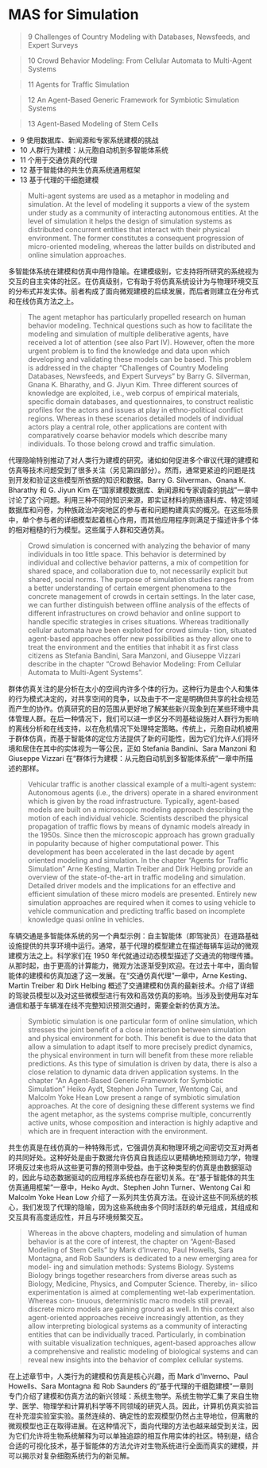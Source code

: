 # MAS for Simulation

> 9 Challenges of Country Modeling with Databases, Newsfeeds, and Expert Surveys

> 10 Crowd Behavior Modeling: From Cellular Automata to Multi-Agent Systems

> 11 Agents for Traffic Simulation

> 12 An Agent-Based Generic Framework for Symbiotic Simulation Systems

> 13 Agent-Based Modeling of Stem Cells


- 9 使用数据库、新闻源和专家系统建模的挑战
- 10 人群行为建模：从元胞自动机到多智能体系统
- 11 个用于交通仿真的代理
- 12 基于智能体的共生仿真系统通用框架
- 13 基于代理的干细胞建模


> Multi-agent systems are used as a metaphor in modeling and simulation. At the level
of modeling it supports a view of the system under study as a community of interacting
autonomous entities. At the level of simulation it helps the design of simulation systems as
distributed concurrent entities that interact with their physical environment. The former
constitutes a consequent progression of micro-oriented modeling, whereas the latter builds
on distributed and online simulation approaches.

多智能体系统在建模和仿真中用作隐喻。在建模级别，它支持将所研究的系统视为交互的自主实体的社区。在仿真级别，它有助于将仿真系统设计为与物理环境交互的分布式并发实体。前者构成了面向微观建模的后续发展，而后者则建立在分布式和在线仿真方法之上。

> The agent metaphor has particularly propelled research on human behavior modeling.
Technical questions such as how to facilitate the modeling and simulation of multiple deliberative
agents, have received a lot of attention (see also Part IV). However, often the more
urgent problem is to find the knowledge and data upon which developing and validating
these models can be based. This problem is addressed in the chapter “Challenges of Country
Modeling Databases, Newsfeeds, and Expert Surveys” by Barry G. Silverman, Gnana K.
Bharathy, and G. Jiyun Kim. Three different sources of knowledge are exploited, i.e., web
corpus of empirical materials, specific domain databases, and questionnaires, to construct
realistic profiles for the actors and issues at play in ethno-political conflict regions. Whereas
in these scenarios detailed models of individual actors play a central role, other applications
are content with comparatively coarse behavior models which describe many individuals.
To those belong crowd and traffic simulation.

代理隐喻特别推动了对人类行为建模的研究。诸如如何促进多个审议代理的建模和仿真等技术问题受到了很多关注（另见第四部分）。然而，通常更紧迫的问题是找到开发和验证这些模型所依据的知识和数据。Barry G. Silverman、Gnana K. Bharathy 和 G. Jiyun Kim 在“国家建模数据库、新闻源和专家调查的挑战”一章中讨论了这个问题。利用三种不同的知识来源，即实证材料的网络语料库、特定领域数据库和问卷，为种族政治冲突地区的参与者和问题构建真实的概况。在这些场景中，单个参与者的详细模型起着核心作用，而其他应用程序则满足于描述许多个体的相对粗糙的行为模型。这些属于人群和交通仿真。

> Crowd simulation is concerned with analyzing the behavior of many individuals in too
little space. This behavior is determined by individual and collective behavior patterns, a
mix of competition for shared space, and collaboration due to, not necessarily explicit but
shared, social norms. The purpose of simulation studies ranges from a better understanding
of certain emergent phenomena to the concrete management of crowds in certain settings.
In the later case, we can further distinguish between offline analysis of the effects of different
infrastructures on crowd behavior and online support to handle specific strategies in crises
situations. Whereas traditionally cellular automata have been exploited for crowd simula-
tion, situated agent-based approaches offer new possibilities as they allow one to treat the
environment and the entities that inhabit it as first class citizens as Stefania Bandini, Sara
Manzoni, and Giuseppe Vizzari describe in the chapter “Crowd Behavior Modeling: From
Cellular Automata to Multi-Agent Systems”.

群体仿真关注的是分析在太小的空间内许多个体的行为。这种行为是由个人和集体的行为模式决定的，对共享空间的竞争，以及由于不一定是明确但共享的社会规范而产生的协作。仿真研究的目的范围从更好地了解某些新兴现象到在某些环境中具体管理人群。在后一种情况下，我们可以进一步区分不同基础设施对人群行为影响的离线分析和在线支持，以在危机情况下处理特定策略。传统上，元胞自动机被用于群体仿真，而基于智能体的定位方法提供了新的可能性，因为它们允许人们将环境和居住在其中的实体视为一等公民，正如 Stefania Bandini、Sara Manzoni 和 Giuseppe Vizzari 在“群体行为建模：从元胞自动机到多智能体系统”一章中所描述的那样。

> Vehicular traffic is another classical example of a multi-agent system: Autonomous agents
(i.e., the drivers) operate in a shared environment which is given by the road infrastructure.
Typically, agent-based models are built on a microscopic modeling approach describing the
motion of each individual vehicle. Scientists described the physical propagation of traffic
flows by means of dynamic models already in the 1950s. Since then the microscopic approach
has grown gradually in popularity because of higher computational power. This development
has been accelerated in the last decade by agent oriented modeling and simulation. In the
chapter “Agents for Traffic Simulation” Arne Kesting, Martin Treiber and Dirk Helbing
provide an overview of the state-of-the-art in traffic modeling and simulation. Detailed
driver models and the implications for an effective and efficient simulation of these micro
models are presented. Entirely new simulation approaches are required when it comes to
using vehicle to vehicle communication and predicting traffic based on incomplete knowledge
quasi online in vehicles.

车辆交通是多智能体系统的另一个典型示例：自主智能体（即驾驶员）在道路基础设施提供的共享环境中运行。通常，基于代理的模型建立在描述每辆车运动的微观建模方法之上。科学家们在 1950 年代就通过动态模型描述了交通流的物理传播。从那时起，由于更高的计算能力，微观方法逐渐受到欢迎。在过去十年中，面向智能体的建模和仿真加速了这一发展。在“交通仿真代理”一章中，Arne Kesting、Martin Treiber 和 Dirk Helbing 概述了交通建模和仿真的最新技术。介绍了详细的驾驶员模型以及对这些微模型进行有效和高效仿真的影响。当涉及到使用车对车通信和基于车辆准在线不完整知识预测交通时，需要全新的仿真方法。

> Symbiotic simulation is one particular form of online simulation, which stresses the joint
benefit of a close interaction between simulation and physical environment for both. This
benefit is due to the data that allow a simulation to adapt itself to more precisely predict
dynamics, the physical environment in turn will benefit from these more reliable predictions.
As this type of simulation is driven by data, there is also a close relation to dynamic
data driven application systems. In the chapter “An Agent-Based Generic Framework for
Symbiotic Simulation” Heiko Aydt, Stephen John Turner, Wentong Cai, and Malcolm Yoke
Hean Low present a range of symbiotic simulation approaches. At the core of designing these
different systems we find the agent metaphor, as the systems comprise multiple, concurrently
active units, whose composition and interaction is highly adaptive and which are in frequent
interaction with the environment.

共生仿真是在线仿真的一种特殊形式，它强调仿真和物理环境之间密切交互对两者的共同好处。这种好处是由于数据允许仿真自我适应以更精确地预测动力学，物理环境反过来也将从这些更可靠的预测中受益。由于这种类型的仿真是由数据驱动的，因此与动态数据驱动的应用程序系统也存在密切关系。在“基于智能体的共生仿真通用框架”一章中，Heiko Aydt、Stephen John Turner、Wentong Cai 和 Malcolm Yoke Hean Low 介绍了一系列共生仿真方法。在设计这些不同系统的核心，我们发现了代理的隐喻，因为这些系统由多个同时活跃的单元组成，其组成和交互具有高度适应性，并且与环境频繁交互。

> Whereas in the above chapters, modeling and simulation of human behavior is at the core
of interest, the chapter on “Agent-Based Modeling of Stem Cells” by Mark d’Inverno, Paul
Howells, Sara Montagna, and Rob Saunders is dedicated to a new emerging area for model-
ing and simulation methods: Systems Biology. Systems Biology brings together researchers
from diverse areas such as Biology, Medicine, Physics, and Computer Science. Thereby, in-
silico experimentation is aimed at complementing wet-lab experimentation. Whereas con-
tinuous, deterministic macro models still prevail, discrete micro models are gaining ground
as well. In this context also agent-oriented approaches receive increasingly attention, as
they allow interpreting biological systems as a community of interacting entities that can
be individually traced. Particularly, in combination with suitable visualization techniques,
agent-based approaches allow a comprehensive and realistic modeling of biological systems
and can reveal new insights into the behavior of complex cellular systems.

在上述章节中，人类行为的建模和仿真是核心兴趣，而 Mark d'Inverno、Paul Howells、Sara Montagna 和 Rob Saunders 的“基于代理的干细胞建模”一章则专门介绍了建模和仿真方法的新兴领域：系统生物学。系统生物学汇集了来自生物学、医学、物理学和计算机科学等不同领域的研究人员。因此，计算机仿真实验旨在补充湿实验室实验。虽然连续的、确定性的宏观模型仍然占主导地位，但离散的微观模型也正在取得进展。在这种情况下，面向代理的方法也越来越受到关注，因为它们允许将生物系统解释为可以单独追踪的相互作用实体的社区。特别是，结合合适的可视化技术，基于智能体的方法允许对生物系统进行全面而真实的建模，并可以揭示对复杂细胞系统行为的新见解。











 